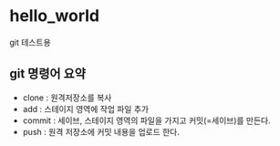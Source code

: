 
# hello_world
git 테스트용

## git 명령어 요약
- clone : 원격저장소를 복사
- add : 스테이지 영역에 작업 파일 추가
- commit : 세이브, 스테이지 영역의 파일을 가지고 커밋(=세이브)를 만든다.
- push : 원격 저장소에 커밋 내용을 업로드 한다.